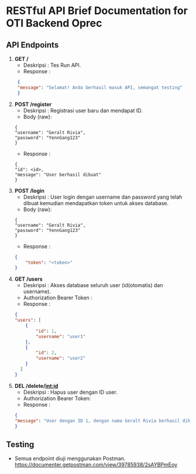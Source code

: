 # RESTful API Brief Documentation for OTI Backend Oprec

## API Endpoints
1. **GET /**
   - Deskripsi  : Tes Run API.
   - Response   :
   ```json
    {
    "message": "Selamat! Anda berhasil masuk API, semangat testing"
    } 
   
2. **POST /register**
    - Deskripsi : Registrasi user baru dan mendapat ID.
    - Body (raw):
    ```
    {
    "username": "Geralt Rivia", 
    "password": "YennGang123" 
    }
    ```
    - Response  :
    ```
    {
    "id": <id>,
    "message": "User berhasil dibuat"
    }
    ```
3. **POST /login**
    - Deskripsi : User login dengan username dan password yang telah dibuat kemudian mendapatkan token untuk akses database.
    - Body (raw):
    ```
    {
    "username": "Geralt Rivia", 
    "password": "YennGang123" 
    }
    ```
    - Response  :
    ```json
    {
        "token": "<token>" 
    }
    ```
4. **GET /users**
    - Deskripsi : Akses database seluruh user (id(otomatis) dan username).
    - Authorization Bearer Token : <token>
    - Response :
    ```json
    {
    "users": [
        {
            "id": 1,
            "username": "user1"
        },
        {
            "id": 2,
            "username": "user2"
        }
      ]
    }
    ```
5. **DEL /delete/<int:id>**
    - Deskripsi : Hapus user dengan ID user.
    - Authorization Bearer Token: <token>
    - Response :
    ```json
    {
    "message": "User dengan ID 1, dengan nama Geralt Rivia berhasil dihapus"
    }
    ```
## Testing
- Semua endpoint diuji menggunakan Postman.
https://documenter.getpostman.com/view/39785938/2sAYBPmEoy

